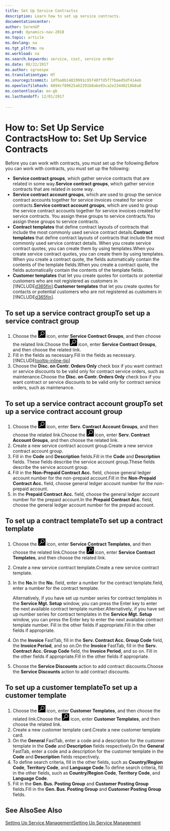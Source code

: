 ```yaml
---
title: Set Up Service Contractss
description: Learn how to set up service contracts.
documentationcenter: 
author: SorenGP
ms.prod: dynamics-nav-2018
ms.topic: article
ms.devlang: na
ms.tgt_pltfrm: na
ms.workload: na
ms.search.keywords: service, cost, service order
ms.date: 08/22/2017
ms.author: sgroespe
ms.translationtype: HT
ms.sourcegitcommit: 1dfba8b14019991c95f40ffd5f7fbaed5df414eb
ms.openlocfilehash: 6894cf89625a62291b8abe93ca2e23440218b8a8
ms.contentlocale: en-gb
ms.lasthandoff: 12/01/2017

---
```


# <a name="how-to-set-up-service-contracts"></a><span data-ttu-id="71174-103">How to: Set Up Service Contracts</span><span class="sxs-lookup"><span data-stu-id="71174-103">How to: Set Up Service Contracts</span></span>
<span data-ttu-id="71174-104">Before you can work with contracts, you must set up the following:</span><span class="sxs-lookup"><span data-stu-id="71174-104">Before you can work with contracts, you must set up the following:</span></span> 

* <span data-ttu-id="71174-105">**Service contract groups**, which gather service contracts that are related in some way.</span><span class="sxs-lookup"><span data-stu-id="71174-105">**Service contract groups**, which gather service contracts that are related in some way.</span></span>
* <span data-ttu-id="71174-106">**Service contract account groups**, which are used to group the service contract accounts together for service invoices created for service contracts.</span><span class="sxs-lookup"><span data-stu-id="71174-106">**Service contract account groups**, which are used to group the service contract accounts together for service invoices created for service contracts.</span></span> <span data-ttu-id="71174-107">You assign these groups to service contracts.</span><span class="sxs-lookup"><span data-stu-id="71174-107">You assign these groups to service contracts.</span></span>  
* <span data-ttu-id="71174-108">**Contract templates** that define contract layouts of contracts that include the most commonly used service contract details.</span><span class="sxs-lookup"><span data-stu-id="71174-108">**Contract templates** that define contract layouts of contracts that include the most commonly used service contract details.</span></span> <span data-ttu-id="71174-109">When you create service contract quotes, you can create them by using templates.</span><span class="sxs-lookup"><span data-stu-id="71174-109">When you create service contract quotes, you can create them by using templates.</span></span> <span data-ttu-id="71174-110">When you create a contract quote, the fields automatically contain the contents of the template fields.</span><span class="sxs-lookup"><span data-stu-id="71174-110">When you create a contract quote, the fields automatically contain the contents of the template fields.</span></span>
* <span data-ttu-id="71174-111">**Customer templates** that let you create quotes for contacts or potential customers who are not registered as customers in [!INCLUDE[d365fin](includes/d365fin_md.md)].</span><span class="sxs-lookup"><span data-stu-id="71174-111">**Customer templates** that let you create quotes for contacts or potential customers who are not registered as customers in [!INCLUDE[d365fin](includes/d365fin_md.md)].</span></span>  

## <a name="to-set-up-a-service-contract-group"></a><span data-ttu-id="71174-112">To set up a service contract group</span><span class="sxs-lookup"><span data-stu-id="71174-112">To set up a service contract group</span></span>  
1. <span data-ttu-id="71174-113">Choose the ![Search for Page or Report](media/ui-search/search_small.png "Search for Page or Report icon") icon, enter **Service Contract Groups**, and then choose the related link.</span><span class="sxs-lookup"><span data-stu-id="71174-113">Choose the ![Search for Page or Report](media/ui-search/search_small.png "Search for Page or Report icon") icon, enter **Service Contract Groups**, and then choose the related link.</span></span>  
2. <span data-ttu-id="71174-114">Fill in the fields as necessary.</span><span class="sxs-lookup"><span data-stu-id="71174-114">Fill in the fields as necessary.</span></span> [!INCLUDE[tooltip-inline-tip](includes/tooltip-inline-tip_md.md)]
3. <span data-ttu-id="71174-115">Choose the **Disc. on Contr. Orders Only** check box if you want contract or service discounts to be valid only for contract service orders, such as maintenance.</span><span class="sxs-lookup"><span data-stu-id="71174-115">Choose the **Disc. on Contr. Orders Only** check box if you want contract or service discounts to be valid only for contract service orders, such as maintenance.</span></span>  

## <a name="to-set-up-a-service-contract-account-group"></a><span data-ttu-id="71174-116">To set up a service contract account group</span><span class="sxs-lookup"><span data-stu-id="71174-116">To set up a service contract account group</span></span>  
1. <span data-ttu-id="71174-117">Choose the ![Search for Page or Report](media/ui-search/search_small.png "Search for Page or Report icon") icon, enter **Serv. Contract Account Groups**, and then choose the related link.</span><span class="sxs-lookup"><span data-stu-id="71174-117">Choose the ![Search for Page or Report](media/ui-search/search_small.png "Search for Page or Report icon") icon, enter **Serv. Contract Account Groups**, and then choose the related link.</span></span>  
2. <span data-ttu-id="71174-118">Create a new service contract account group.</span><span class="sxs-lookup"><span data-stu-id="71174-118">Create a new service contract account group.</span></span>   
3. <span data-ttu-id="71174-119">Fill in the **Code** and **Description** fields.</span><span class="sxs-lookup"><span data-stu-id="71174-119">Fill in the **Code** and **Description** fields.</span></span> <span data-ttu-id="71174-120">These fields describe the service account group.</span><span class="sxs-lookup"><span data-stu-id="71174-120">These fields describe the service account group.</span></span>  
4. <span data-ttu-id="71174-121">Fill in the **Non-Prepaid Contract Acc.** field, choose general ledger account number for the non-prepaid account.</span><span class="sxs-lookup"><span data-stu-id="71174-121">Fill in the **Non-Prepaid Contract Acc.** field, choose general ledger account number for the non-prepaid account.</span></span>  
5. <span data-ttu-id="71174-122">In the **Prepaid Contract Acc.** field, choose the general ledger account number for the prepaid account.</span><span class="sxs-lookup"><span data-stu-id="71174-122">In the **Prepaid Contract Acc.** field, choose the general ledger account number for the prepaid account.</span></span>  

## <a name="to-set-up-a-contract-template"></a><span data-ttu-id="71174-123">To set up a contract template</span><span class="sxs-lookup"><span data-stu-id="71174-123">To set up a contract template</span></span>  
1. <span data-ttu-id="71174-124">Choose the ![Search for Page or Report](media/ui-search/search_small.png "Search for Page or Report icon") icon, enter **Service Contract Templates**, and then choose the related link.</span><span class="sxs-lookup"><span data-stu-id="71174-124">Choose the ![Search for Page or Report](media/ui-search/search_small.png "Search for Page or Report icon") icon, enter **Service Contract Templates**, and then choose the related link.</span></span>  
2. <span data-ttu-id="71174-125">Create a new service contract template.</span><span class="sxs-lookup"><span data-stu-id="71174-125">Create a new service contract template.</span></span>  
3. <span data-ttu-id="71174-126">In the **No.**</span><span class="sxs-lookup"><span data-stu-id="71174-126">In the **No.**</span></span> <span data-ttu-id="71174-127">field, enter a number for the contract template.</span><span class="sxs-lookup"><span data-stu-id="71174-127">field, enter a number for the contract template.</span></span>  
  
     <span data-ttu-id="71174-128">Alternatively, if you have set up number series for contract templates in the **Service Mgt. Setup** window, you can press the Enter key to enter the next available contract template number.</span><span class="sxs-lookup"><span data-stu-id="71174-128">Alternatively, if you have set up number series for contract templates in the **Service Mgt. Setup** window, you can press the Enter key to enter the next available contract template number.</span></span> <span data-ttu-id="71174-129">Fill in the other fields if appropriate.</span><span class="sxs-lookup"><span data-stu-id="71174-129">Fill in the other fields if appropriate.</span></span>  
  
4. <span data-ttu-id="71174-130">On the **Invoice** FastTab, fill in the **Serv. Contract Acc. Group Code** field, the **Invoice Period**, and so on.</span><span class="sxs-lookup"><span data-stu-id="71174-130">On the **Invoice** FastTab, fill in the **Serv. Contract Acc. Group Code** field, the **Invoice Period**, and so on.</span></span> <span data-ttu-id="71174-131">Fill in the other fields if appropriate.</span><span class="sxs-lookup"><span data-stu-id="71174-131">Fill in the other fields if appropriate.</span></span>  
5. <span data-ttu-id="71174-132">Choose the **Service Discounts** action to add contract discounts.</span><span class="sxs-lookup"><span data-stu-id="71174-132">Choose the **Service Discounts** action to add contract discounts.</span></span>  

## <a name="to-set-up-a-customer-template"></a><span data-ttu-id="71174-133">To set up a customer template</span><span class="sxs-lookup"><span data-stu-id="71174-133">To set up a customer template</span></span>  
1. <span data-ttu-id="71174-134">Choose the ![Search for Page or Report](media/ui-search/search_small.png "Search for Page or Report icon") icon, enter **Customer Templates**, and then choose the related link.</span><span class="sxs-lookup"><span data-stu-id="71174-134">Choose the ![Search for Page or Report](media/ui-search/search_small.png "Search for Page or Report icon") icon, enter **Customer Templates**, and then choose the related link.</span></span>  
2. <span data-ttu-id="71174-135">Create a new customer template card.</span><span class="sxs-lookup"><span data-stu-id="71174-135">Create a new customer template card.</span></span>  
3. <span data-ttu-id="71174-136">On the **General** FastTab, enter a code and a description for the customer template in the **Code** and **Description** fields respectively.</span><span class="sxs-lookup"><span data-stu-id="71174-136">On the **General** FastTab, enter a code and a description for the customer template in the **Code** and **Description** fields respectively.</span></span> 
4. <span data-ttu-id="71174-137">To define search criteria, fill in the other fields, such as **Country/Region Code**, **Territory Code**, and **Language Code**.</span><span class="sxs-lookup"><span data-stu-id="71174-137">To define search criteria, fill in the other fields, such as **Country/Region Code**, **Territory Code**, and **Language Code**.</span></span>  
5. <span data-ttu-id="71174-138">Fill in the **Gen. Bus. Posting Group** and **Customer Posting Group** fields.</span><span class="sxs-lookup"><span data-stu-id="71174-138">Fill in the **Gen. Bus. Posting Group** and **Customer Posting Group** fields.</span></span>  

## <a name="see-also"></a><span data-ttu-id="71174-139">See Also</span><span class="sxs-lookup"><span data-stu-id="71174-139">See Also</span></span>
[<span data-ttu-id="71174-140">Setting Up Service Management</span><span class="sxs-lookup"><span data-stu-id="71174-140">Setting Up Service Management</span></span>](service-setup-service.md)
